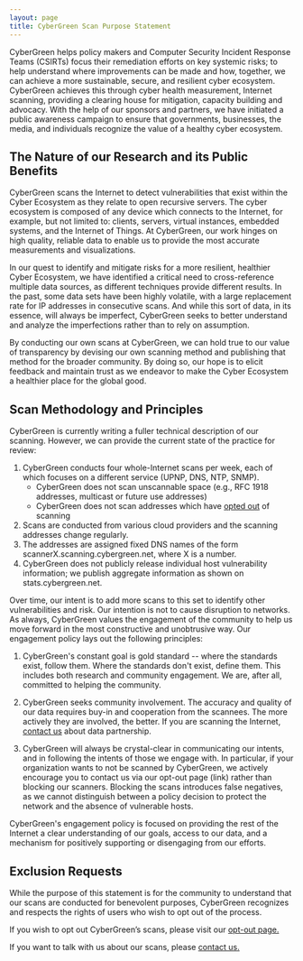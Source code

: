 ```yaml
---
layout: page
title: CyberGreen Scan Purpose Statement
---
```


CyberGreen helps policy makers and Computer Security Incident Response Teams (CSIRTs) focus their remediation efforts on key systemic risks; to help understand where improvements can be made and how, together, we can achieve a more sustainable, secure, and resilient cyber ecosystem. CyberGreen achieves this through cyber health measurement, Internet scanning, providing a clearing house for mitigation, capacity building and advocacy. With the help of our sponsors and partners, we have initiated a public awareness campaign to ensure that governments, businesses, the media, and individuals recognize the value of a healthy cyber ecosystem.

<h2>The Nature of our Research and its Public Benefits</h2>
CyberGreen scans the Internet to detect vulnerabilities that exist within the Cyber Ecosystem as they relate to open recursive servers. The cyber ecosystem is composed of any device which connects to the Internet, for example, but not limited to: clients, servers, virtual instances, embedded systems, and the Internet of Things. At CyberGreen, our work hinges on high quality, reliable data to enable us to provide the most accurate measurements and visualizations.  

In our quest to identify and mitigate risks for a more resilient, healthier Cyber Ecosystem, we have identified a critical need to cross-reference multiple data sources, as different techniques provide different results.  In the past, some data sets have been highly volatile, with a large replacement rate for IP addresses in consecutive scans. And while this sort of data, in its essence, will always be imperfect, CyberGreen seeks to better understand and analyze the imperfections rather than to rely on assumption. 

By conducting our own scans at CyberGreen, we can hold true to our value of transparency by devising our own scanning method and publishing that method for the broader community. By doing so, our hope is to elicit feedback and maintain trust as we endeavor to make the Cyber Ecosystem a healthier place for the global good.

<h2> Scan Methodology and Principles </h2>

CyberGreen is currently writing a fuller technical description of our scanning. However, we can provide the current state of the practice for review: 

1.   CyberGreen conducts four whole-Internet scans per week, each of which focuses on a different service (UPNP, DNS, NTP, SNMP).
      - CyberGreen does not scan unscannable space (e.g., RFC 1918 addresses, multicast or future use addresses)
      - CyberGreen does not scan addresses which have <a href="https://www.cybergreen.net/opt-out/"> opted out</a> of scanning
2.   Scans are conducted from various cloud providers and the scanning addresses change regularly.
3.   The addresses are assigned fixed DNS names of the form scannerX.scanning.cybergreen.net, where X is a number.
4.   CyberGreen does not publicly release individual host vulnerability information; we publish aggregate information as shown on stats.cybergreen.net.

Over time, our intent is to add more scans to this set to identify other vulnerabilities and risk. Our intention is not to cause disruption to networks. As always, CyberGreen values the engagement of the community to help us move forward in the most constructive and unobtrusive way. Our engagement policy lays out the following principles:

1.   CyberGreen's constant goal is gold standard -- where the standards  exist, follow them.  Where the standards don't exist, define them. This includes both research and community engagement.  We are, after all, committed to helping the community.

2.   CyberGreen seeks community involvement.  The accuracy and quality of our data requires buy-in and cooperation from the scannees.  The more actively they are involved, the better.  If you are scanning the Internet, <a href="http://www.cybergreen.net/contact/"> contact us</a>  about data partnership.  

3.   CyberGreen will always be crystal-clear in communicating our intents, and in following the intents of those we engage with.  In particular, if your organization wants to not be scanned by CyberGreen, we actively encourage you to contact us via our opt-out page (link) rather than blocking our scanners.  Blocking the scans introduces false negatives, as we cannot distinguish between a policy decision to protect the network and the absence of vulnerable hosts. 

CyberGreen's engagement policy is focused on providing the rest of the Internet a clear understanding of our goals, access to our data, and a mechanism for positively supporting or disengaging from our efforts.  

<h2> Exclusion Requests </h2>

While the purpose of this statement is for the community to understand that our scans are conducted for benevolent purposes, CyberGreen recognizes and respects the rights of users who wish to opt out of the process. 

If you wish to opt out CyberGreen’s scans, please visit our <a href="https://www.cybergreen.net/opt-out/"> opt-out page.</a>

If you want to talk with us about our scans, please <a href="http://www.cybergreen.net/contact/"> contact us.</a>
